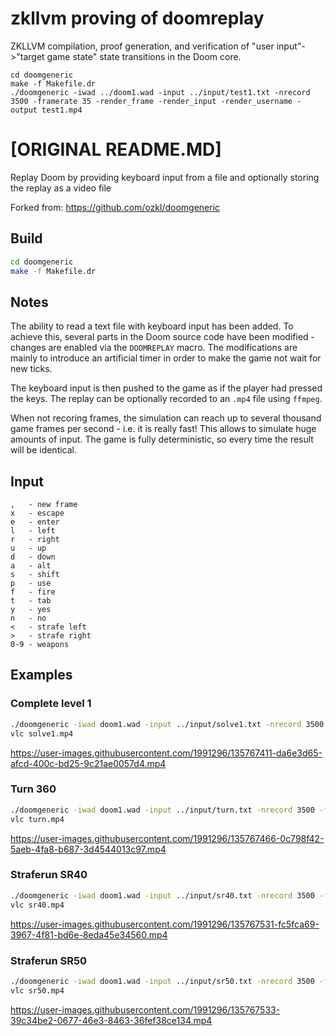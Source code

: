 # zkllvm proving of doomreplay
ZKLLVM compilation, proof generation, and verification of "user input"->"target game state" state transitions in the Doom core.


```
cd doomgeneric
make -f Makefile.dr
./doomgeneric -iwad ../doom1.wad -input ../input/test1.txt -nrecord 3500 -framerate 35 -render_frame -render_input -render_username -output test1.mp4
```






# [ORIGINAL README.MD]

Replay Doom by providing keyboard input from a file and optionally storing the replay as a video file

Forked from: https://github.com/ozkl/doomgeneric

## Build

```bash
cd doomgeneric
make -f Makefile.dr
```

## Notes

The ability to read a text file with keyboard input has been added. To achieve this, several parts in the
Doom source code have been modified - changes are enabled via the `DOOMREPLAY` macro. The modifications
are mainly to introduce an artificial timer in order to make the game not wait for new ticks.

The keyboard input is then pushed to the game as if the player had pressed the keys. The replay can be
optionally recorded to an `.mp4` file using `ffmpeg`.

When not recoring frames, the simulation can reach up to several thousand game frames per second - i.e. it
is really fast! This allows to simulate huge amounts of input. The game is fully deterministic, so every
time the result will be identical.

## Input

```
,   - new frame
x   - escape
e   - enter
l   - left
r   - right
u   - up
d   - down
a   - alt
s   - shift
p   - use
f   - fire
t   - tab
y   - yes
n   - no
<   - strafe left
>   - strafe right
0-9 - weapons
```

## Examples

### Complete level 1

```bash  
./doomgeneric -iwad doom1.wad -input ../input/solve1.txt -nrecord 3500 -framerate 35 -render_frame -render_input -render_username -output solve1.mp4
vlc solve1.mp4
```

https://user-images.githubusercontent.com/1991296/135767411-da6e3d65-afcd-400c-bd25-9c21ae0057d4.mp4

### Turn 360

```bash
./doomgeneric -iwad doom1.wad -input ../input/turn.txt -nrecord 3500 -framerate 35 -render_frame -render_input -render_username -output turn.mp4
vlc turn.mp4
```

https://user-images.githubusercontent.com/1991296/135767466-0c798f42-5aeb-4fa8-b687-3d4544013c97.mp4

### Straferun SR40

```bash
./doomgeneric -iwad doom1.wad -input ../input/sr40.txt -nrecord 3500 -framerate 35 -render_frame -render_input -render_username -output sr40.mp4
vlc sr40.mp4
```

https://user-images.githubusercontent.com/1991296/135767531-fc5fca69-3967-4f81-bd6e-8eda45e34560.mp4

### Straferun SR50

```bash
./doomgeneric -iwad doom1.wad -input ../input/sr50.txt -nrecord 3500 -framerate 35 -render_frame -render_input -render_username -output sr50.mp4
vlc sr50.mp4
```

https://user-images.githubusercontent.com/1991296/135767533-39c34be2-0677-46e3-8463-36fef38ce134.mp4
